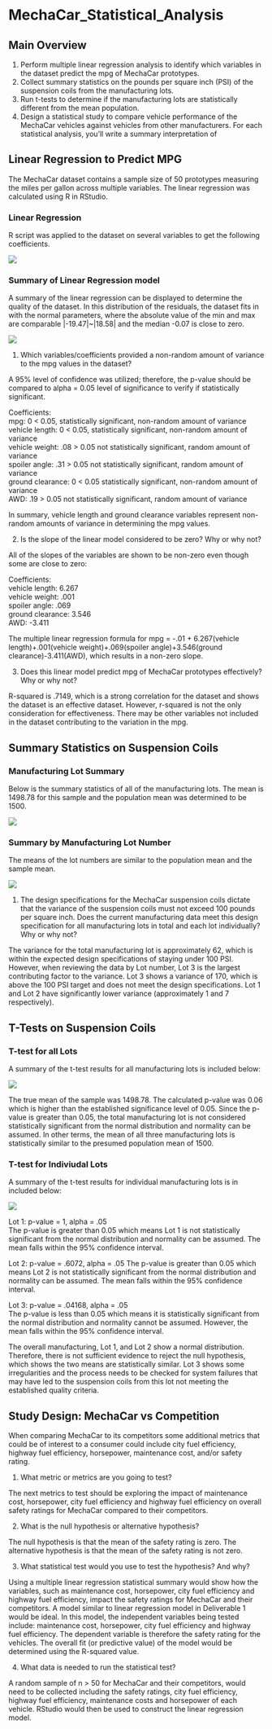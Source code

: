 # MechaCar_Statistical_Analysis

## Main Overview 
1.	Perform multiple linear regression analysis to identify which variables in the dataset predict the mpg of MechaCar prototypes.
2.	Collect summary statistics on the pounds per square inch (PSI) of the suspension coils from the manufacturing lots.
3.	Run t-tests to determine if the manufacturing lots are statistically different from the mean population.
4.	Design a statistical study to compare vehicle performance of the MechaCar vehicles against vehicles from other manufacturers. For each statistical analysis, you’ll write a summary interpretation of 

## Linear Regression to Predict MPG

The MechaCar dataset contains a sample size of 50 prototypes measuring the miles per gallon across multiple variables.  The linear regression was calculated using R in RStudio. 

### Linear Regression

R script was applied to the dataset on several variables to get the following coefficients.  

![](https://github.com/jbowman86/MechaCar_Statistical_Analysis/blob/019590fbffac223b47fa71a6e90bfc8da2d631f2/Resources/Deliv1_console.png)


### Summary of Linear Regression model

A summary of the linear regression can be displayed to determine the quality of the dataset.  In this distribution of the residuals, the dataset fits in with the normal parameters, where the absolute value of the min and max are comparable |-19.47|~|18.58| and the median -0.07 is close to zero.

![](https://github.com/jbowman86/MechaCar_Statistical_Analysis/blob/019590fbffac223b47fa71a6e90bfc8da2d631f2/Resources/Deliv1_console.png)

1.	Which variables/coefficients provided a non-random amount of variance to the mpg values in the dataset?
       
A 95% level of confidence was utilized; therefore, the p-value should be compared to alpha = 0.05 level of significance to verify if statistically significant.     

Coefficients:      
mpg: 0 < 0.05, statistically significant, non-random amount of variance     
vehicle length: 0 < 0.05, statistically significant, non-random amount of variance     
vehicle weight: .08 > 0.05 not statistically significant, random amount of variance     
spoiler angle: .31 > 0.05 not statistically significant, random amount of variance    
ground clearance: 0 < 0.05 statistically significant, non-random amount of variance    
AWD: .19 > 0.05 not statistically significant, random amount of variance     

In summary, vehicle length and ground clearance variables represent non-random amounts of variance in determining the mpg values.    

2. Is the slope of the linear model considered to be zero? Why or why not?    

All of the slopes of the variables are shown to be non-zero even though some are close to zero:    

Coefficients:    
vehicle length: 6.267    
vehicle weight: .001   
spoiler angle: .069   
ground clearance: 3.546   
AWD: -3.411    

The multiple linear regression formula for mpg = -.01 + 6.267(vehicle length)+.001(vehicle weight)+.069(spoiler angle)+3.546(ground clearance)-3.411(AWD), which results in a non-zero slope.

3. Does this linear model predict mpg of MechaCar prototypes effectively? Why or why not? 
   
R-squared is .7149, which is a strong correlation for the dataset and shows the dataset is an effective dataset.  However, r-squared is not the only consideration for effectiveness.  There may be other variables not included in the dataset contributing to the variation in the mpg. 

## Summary Statistics on Suspension Coils
### Manufacturing Lot Summary

Below is the summary statistics of all of the manufacturing lots.  The mean is 1498.78 for this sample and the population mean was determined to be 1500.   


![](https://github.com/jbowman86/MechaCar_Statistical_Analysis/blob/019590fbffac223b47fa71a6e90bfc8da2d631f2/Resources/Total_Sum.png)

### Summary by Manufacturing Lot Number
The means of the lot numbers are similar to the population mean and the sample mean.  

![](https://github.com/jbowman86/MechaCar_Statistical_Analysis/blob/a0d66ad20a12dd5a851f91dc2de4309dc73b6926/Resources/Lot_Sum.png)

1.	The design specifications for the MechaCar suspension coils dictate that the variance of the suspension coils must not exceed 100 pounds per square inch. Does the current manufacturing data meet this design specification for all manufacturing lots in total and each lot individually? Why or why not?
      
The variance for the total manufacturing lot is approximately 62, which is within the expected design specifications of staying under 100 PSI.  However, when reviewing the data by Lot number, Lot 3 is the largest contributing factor to the variance.  Lot 3 shows a variance of 170, which is above the 100 PSI target and does not meet the design specifications.  Lot 1 and Lot 2 have significantly lower variance (approximately 1 and 7 respectively).  

## T-Tests on Suspension Coils
### T-test for all Lots

A summary of the t-test results for all manufacturing lots is included below:

![](https://github.com/jbowman86/MechaCar_Statistical_Analysis/blob/83a927d6fbc2f633bebf33f168642acd34a2acd7/Resources/t_test_all.png)
  
The true mean of the sample was 1498.78.  The calculated p-value was 0.06 which is higher than the established significance level of 0.05.  Since the p-value is greater than 0.05, the total manufacturing lot is not considered statistically significant from the normal distribution and normality can be assumed.   In other terms, the mean of all three manufacturing lots is statistically similar to the presumed population mean of 1500.

### T-test for Indiviudal Lots

A summary of the t-test results for individual manufacturing lots is in included below:

![](https://github.com/jbowman86/MechaCar_Statistical_Analysis/blob/e3d364a9c25067c3a531fd581bfd4a705202786f/Resources/t_test_lot.png)

Lot 1: p-value = 1, alpha = .05    
The p-value is greater than 0.05 which means Lot 1 is not statistically significant from the normal distribution and normality can be assumed.  The mean falls within the 95% confidence interval.

Lot 2: p-value = .6072, alpha = .05 
The p-value is greater than 0.05 which means Lot 2 is not statistically significant from the normal distribution and normality can be assumed.  The mean falls within the 95% confidence interval.

Lot 3: p-value = .04168, alpha = .05   
The p-value is less than 0.05 which means it is statistically significant from the normal distribution and normality cannot be assumed.  However, the mean falls within the 95% confidence interval.

The overall manufacturing, Lot 1, and Lot 2 show a normal distribution.  Therefore, there is not sufficient evidence to reject the null hypothesis, which shows the two means are statistically similar.  Lot 3 shows some irregularities and the process needs to be checked for system failures that may have led to the suspension coils from this lot not meeting the established quality criteria.

## Study Design: MechaCar vs Competition

When comparing MechaCar to its competitors some additional metrics that could be of interest to a consumer could include city fuel efficiency, highway fuel efficiency, horsepower, maintenance cost, and/or safety rating.

1.	What metric or metrics are you going to test?   

The next metrics to test should be exploring the impact of maintenance cost, horsepower, city fuel efficiency and highway fuel efficiency on overall safety ratings for MechaCar compared to their competitors.

2.	What is the null hypothesis or alternative hypothesis?  
  
The null hypothesis is that the mean of the safety rating is zero. The alternative hypothesis is that the mean of the safety rating is not zero.

3.	What statistical test would you use to test the hypothesis? And why? 
    
Using a multiple linear regression statistical summary would show how the variables, such as maintenance cost, horsepower, city fuel efficiency and highway fuel efficiency, impact the safety ratings for MechaCar and their competitors.  A model similar to linear regression model in Deliverable 1 would be ideal.  In this model, the independent variables being tested include: maintenance cost, horsepower, city fuel efficiency and highway fuel efficiency.  The dependent variable is therefore the safety rating for the vehicles.  The overall fit (or predictive value) of the model would be determined using the R-squared value.  

4.	What data is needed to run the statistical test?     

A random sample of n > 50 for MechaCar and their competitors, would need to be collected including the safety ratings, city fuel efficiency, highway fuel efficiency, maintenance costs and horsepower of each vehicle.  RStudio would then be used to construct the linear regression model. 


